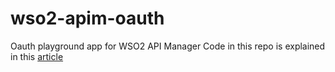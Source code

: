# wso2-apim-oauth
Oauth playground app for WSO2 API Manager
Code in this repo is explained in this [article](https://github.com/tmkasun/wso2-apim-oauth)
